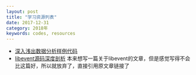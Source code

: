```yaml
---
layout: post
title: "学习资源列表"
date: 2017-12-31
category: 2018年
keywords: codes, resources
---
```


* [深入浅出数据分析样例代码](https://resources.oreilly.com/examples/9780596153946.git)
* [libevent源码深度剖析](http://www.cnblogs.com/lfsblack/p/5498556.html) 本来想写一篇关于libevent的文章，但是感觉写得不会比这篇好，所以就放弃了，直接引用原文章链接了